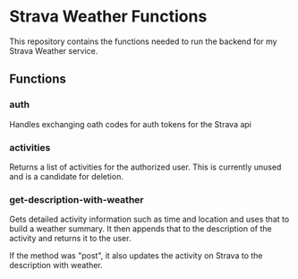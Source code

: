 # Strava Weather Functions
This repository contains the functions needed to run the backend for my Strava Weather service.

## Functions
### auth
Handles exchanging oath codes for auth tokens for the Strava api

### activities
Returns a list of activities for the authorized user.
This is currently unused and is a candidate for deletion.

### get-description-with-weather
Gets detailed activity information such as time and location and uses that to build a weather summary. It then appends that to the description of the activity and returns it to the user.

If the method was "post", it also updates the activity on Strava to the description with weather.
